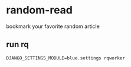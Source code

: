 random-read
===========

bookmark your favorite random article



## run rq

`DJANGO_SETTINGS_MODULE=blue.settings rqworker`